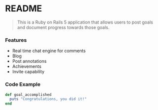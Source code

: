 # README

> This is a Ruby on Rails 5 application that allows users to post goals and document progress towards those goals. 

### Features

- Real time chat engine for comments
- Blog
- Post annotations
- Achievements
- Invite capability

### Code Example

```ruby
def goal_accomplished
  puts "Congratulations, you did it!"
end


